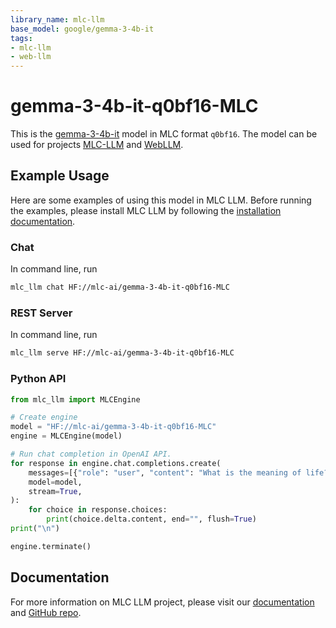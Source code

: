 ```yaml
---
library_name: mlc-llm
base_model: google/gemma-3-4b-it
tags:
- mlc-llm
- web-llm
---
```


# gemma-3-4b-it-q0bf16-MLC

This is the [gemma-3-4b-it](https://huggingface.co/google/gemma-3-4b-it) model in MLC format `q0bf16`.
The model can be used for projects [MLC-LLM](https://github.com/mlc-ai/mlc-llm) and [WebLLM](https://github.com/mlc-ai/web-llm).

## Example Usage

Here are some examples of using this model in MLC LLM.
Before running the examples, please install MLC LLM by following the [installation documentation](https://llm.mlc.ai/docs/install/mlc_llm.html#install-mlc-packages).

### Chat

In command line, run
```bash
mlc_llm chat HF://mlc-ai/gemma-3-4b-it-q0bf16-MLC
```

### REST Server

In command line, run
```bash
mlc_llm serve HF://mlc-ai/gemma-3-4b-it-q0bf16-MLC
```

### Python API

```python
from mlc_llm import MLCEngine

# Create engine
model = "HF://mlc-ai/gemma-3-4b-it-q0bf16-MLC"
engine = MLCEngine(model)

# Run chat completion in OpenAI API.
for response in engine.chat.completions.create(
    messages=[{"role": "user", "content": "What is the meaning of life?"}],
    model=model,
    stream=True,
):
    for choice in response.choices:
        print(choice.delta.content, end="", flush=True)
print("\n")

engine.terminate()
```

## Documentation

For more information on MLC LLM project, please visit our [documentation](https://llm.mlc.ai/docs/) and [GitHub repo](http://github.com/mlc-ai/mlc-llm).
